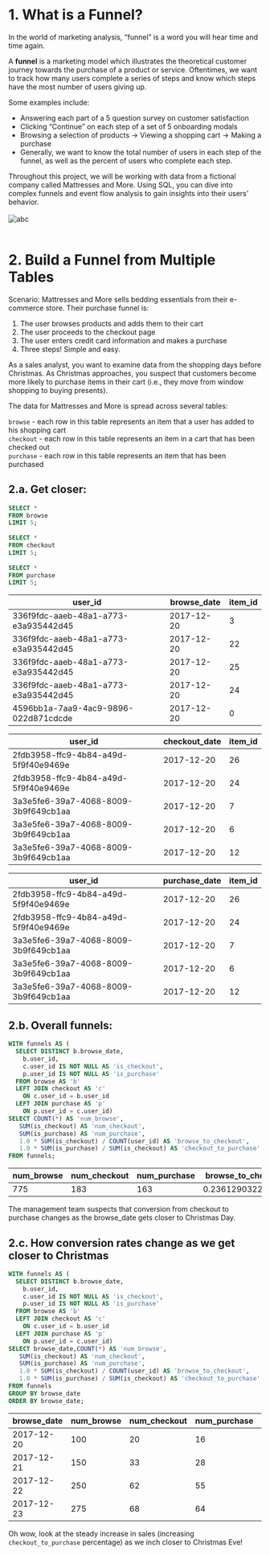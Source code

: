 # 1. What is a Funnel?
In the world of marketing analysis, “funnel” is a word you will hear time and time again.

A **funnel** is a marketing model which illustrates the theoretical customer journey towards the purchase of a product or service. Oftentimes, we want to track how many users complete a series of steps and know which steps have the most number of users giving up.

Some examples include:

- Answering each part of a 5 question survey on customer satisfaction
- Clicking “Continue” on each step of a set of 5 onboarding modals
- Browsing a selection of products → Viewing a shopping cart → Making a purchase
- Generally, we want to know the total number of users in each step of the funnel, as well as the percent of users who complete each step.

Throughout this project, we will be working with data from a fictional company called Mattresses and More. Using SQL, you can dive into complex funnels and event flow analysis to gain insights into their users’ behavior.
<br />
<br />
![abc](https://content.codecademy.com/courses/sql-intensive/funnels.svg)
<br />
<br />
# 2. Build a Funnel from Multiple Tables
Scenario: Mattresses and More sells bedding essentials from their e-commerce store. Their purchase funnel is:

1. The user browses products and adds them to their cart
2. The user proceeds to the checkout page
3. The user enters credit card information and makes a purchase
4. Three steps! Simple and easy.

As a sales analyst, you want to examine data from the shopping days before Christmas. As Christmas approaches, you suspect that customers become more likely to purchase items in their cart (i.e., they move from window shopping to buying presents).

The data for Mattresses and More is spread across several tables:

```browse``` - each row in this table represents an item that a user has added to his shopping cart
<br />
```checkout``` - each row in this table represents an item in a cart that has been checked out
<br />
```purchase``` - each row in this table represents an item that has been purchased
<br />
## 2.a. Get closer:
```SQL
SELECT *
FROM browse
LIMIT 5;
 
SELECT *
FROM checkout
LIMIT 5;
 
SELECT *
FROM purchase
LIMIT 5;
```
user_id|browse_date|item_id
--|--|--
336f9fdc-aaeb-48a1-a773-e3a935442d45|2017-12-20|3
336f9fdc-aaeb-48a1-a773-e3a935442d45|2017-12-20|22
336f9fdc-aaeb-48a1-a773-e3a935442d45|2017-12-20|25
336f9fdc-aaeb-48a1-a773-e3a935442d45|2017-12-20|24
4596bb1a-7aa9-4ac9-9896-022d871cdcde|2017-12-20|0

user_id|checkout_date|item_id
--|--|--
2fdb3958-ffc9-4b84-a49d-5f9f40e9469e|2017-12-20|26
2fdb3958-ffc9-4b84-a49d-5f9f40e9469e|2017-12-20|24
3a3e5fe6-39a7-4068-8009-3b9f649cb1aa|2017-12-20|7
3a3e5fe6-39a7-4068-8009-3b9f649cb1aa|2017-12-20|6
3a3e5fe6-39a7-4068-8009-3b9f649cb1aa|2017-12-20|12

user_id|purchase_date|item_id
--|--|--
2fdb3958-ffc9-4b84-a49d-5f9f40e9469e|2017-12-20|26
2fdb3958-ffc9-4b84-a49d-5f9f40e9469e|2017-12-20|24
3a3e5fe6-39a7-4068-8009-3b9f649cb1aa|2017-12-20|7
3a3e5fe6-39a7-4068-8009-3b9f649cb1aa|2017-12-20|6
3a3e5fe6-39a7-4068-8009-3b9f649cb1aa|2017-12-20|12

## 2.b. Overall funnels:

```SQL
WITH funnels AS (
  SELECT DISTINCT b.browse_date,
    b.user_id,
    c.user_id IS NOT NULL AS 'is_checkout',
    p.user_id IS NOT NULL AS 'is_purchase'
  FROM browse AS 'b'
  LEFT JOIN checkout AS 'c'
    ON c.user_id = b.user_id
  LEFT JOIN purchase AS 'p'
    ON p.user_id = c.user_id)
SELECT COUNT(*) AS 'num_browse',
   SUM(is_checkout) AS 'num_checkout',
   SUM(is_purchase) AS 'num_purchase',
   1.0 * SUM(is_checkout) / COUNT(user_id) AS 'browse_to_checkout',
   1.0 * SUM(is_purchase) / SUM(is_checkout) AS 'checkout_to_purchase'
FROM funnels;
```
num_browse|num_checkout|num_purchase|browse_to_checkout|checkout_to_purchase
--|--|--|--|--
775|183|163|0.236129032258065|0.890710382513661

The management team suspects that conversion from checkout to purchase changes as the browse_date gets closer to Christmas Day.

## 2.c. How conversion rates change as we get closer to Christmas
```SQL
WITH funnels AS (
  SELECT DISTINCT b.browse_date,
    b.user_id,
    c.user_id IS NOT NULL AS 'is_checkout',
    p.user_id IS NOT NULL AS 'is_purchase'
  FROM browse AS 'b'
  LEFT JOIN checkout AS 'c'
    ON c.user_id = b.user_id
  LEFT JOIN purchase AS 'p'
    ON p.user_id = c.user_id)
SELECT browse_date,COUNT(*) AS 'num_browse',
   SUM(is_checkout) AS 'num_checkout',
   SUM(is_purchase) AS 'num_purchase',
   1.0 * SUM(is_checkout) / COUNT(user_id) AS 'browse_to_checkout',
   1.0 * SUM(is_purchase) / SUM(is_checkout) AS 'checkout_to_purchase'
FROM funnels
GROUP BY browse_date
ORDER BY browse_date;
```
browse_date|num_browse|num_checkout|num_purchase|browse_to_checkout|checkout_to_purchase
--|--|--|--|--|--
2017-12-20|100|20|16|0.2|0.8
2017-12-21|150|33|28|0.22|0.848484848484849
2017-12-22|250|62|55|0.248|0.887096774193548
2017-12-23|275|68|64|0.247272727272727|0.941176470588235

Oh wow, look at the steady increase in sales (increasing ```checkout_to_purchase``` percentage) as we inch closer to Christmas Eve!
